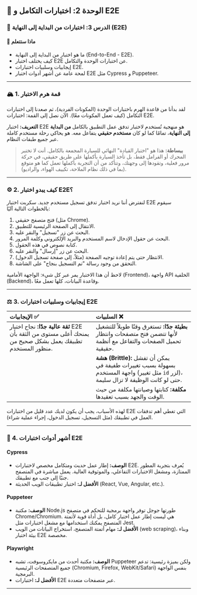 ## 🧪 الوحدة 2: اختبارات التكامل و E2E

### 📘 الدرس 3: اختبارات من البداية إلى النهاية (E2E)

#### 🧠 **ماذا ستتعلم**
* ما هو اختبار من البداية إلى النهاية (End-to-End - E2E).
* كيف يختلف اختبار E2E عن اختبارات الوحدة والتكامل.
* إيجابيات وسلبيات اختبارات E2E.
* لمحة عامة عن أشهر أدوات اختبار E2E مثل Cypress و Puppeteer.

---
### 🏔️ 1. قمة هرم الاختبار
لقد بدأنا من قاعدة الهرم باختبارات الوحدة (المكونات الفردية)، ثم صعدنا إلى اختبارات التكامل (كيف تعمل المكونات معًا). الآن نصل إلى القمة: اختبارات E2E.

**التعريف:** اختبار E2E هو منهجية تُستخدم لاختبار تدفق عمل التطبيق بالكامل **من البداية إلى النهاية**، تمامًا كما لو كان **مستخدم حقيقي** يتفاعل معه. هو يحاكي رحلة مستخدم كاملة عبر جميع طبقات النظام.

> **ببساطة:** هذا هو "اختبار القيادة" النهائي للسيارة المجمعة بالكامل. أنت لا تختبر المحرك أو الفرامل فقط، بل تأخذ السيارة بأكملها على طريق حقيقي، في حركة مرور فعلية، وتقودها إلى وجهتك، وتتأكد من أن التجربة بأكملها تعمل كما هو متوقع (بما في ذلك نظام الملاحة، تكييف الهواء، والراديو).

---
### ⚙️ 2. كيف يبدو اختبار E2E؟
لنفترض أننا نريد اختبار تدفق تسجيل مستخدم جديد. سكربت اختبار E2E سيقوم بالخطوات التالية آليًا:
1.  فتح متصفح حقيقي (مثل Chrome).
2.  الانتقال إلى الصفحة الرئيسية للتطبيق.
3.  البحث عن زر "تسجيل" والنقر عليه.
4.  البحث عن حقول الإدخال لاسم المستخدم والبريد الإلكتروني وكلمة المرور.
5.  كتابة نصوص في هذه الحقول.
6.  البحث عن زر "إرسال" والنقر عليه.
7.  الانتظار حتى يتم إعادة توجيه الصفحة (مثلاً، إلى صفحة تسجيل الدخول).
8.  التحقق من وجود رسالة "تم التسجيل بنجاح" على الشاشة.

لاحظ أن هذا الاختبار يمر عبر كل شيء: الواجهة الأمامية (Frontend)، واجهة API الخلفية (Backend)، وقاعدة البيانات، كلها تعمل معًا.

---
### ⚖️ 3. إيجابيات وسلبيات اختبارات E2E

| الإيجابيات ✅ | السلبيات ❌ |
| :--- | :--- |
| **ثقة عالية جدًا:** نجاح اختبار E2E يمنحك أعلى مستوى من الثقة بأن تطبيقك يعمل بشكل صحيح من منظور المستخدم. | **بطيئة جدًا:** تستغرق وقتًا طويلاً للتشغيل لأنها تتضمن فتح متصفحات وانتظار تحميل الصفحات والتفاعل مع أنظمة حقيقية. |
| | **هشة (Brittle):** يمكن أن تفشل بسهولة بسبب تغييرات طفيفة في واجهة المستخدم (مثل تغيير `id` لزر)، حتى لو كانت الوظيفة لا تزال سليمة. |
| | **مكلفة:** كتابتها وصيانتها مكلفة من حيث الوقت والجهد بسبب تعقيدها. |

لهذه الأسباب، يجب أن يكون لديك عدد قليل من اختبارات E2E التي تغطي أهم تدفقات العمل في تطبيقك (مثل التسجيل، تسجيل الدخول، إجراء عملية شراء).

---
### 🧰 4. أشهر أدوات اختبارات E2E

#### **Cypress**
* **الوصف:** إطار عمل حديث ومتكامل مخصص لاختبارات E2E. يُعرف بتجربة المطور الممتازة، ومشغل الاختبارات التفاعلي، والموثوقية العالية. يعمل مباشرة في المتصفح جنبًا إلى جنب مع تطبيقك.
* **الأفضل لـ:** اختبار تطبيقات الويب الحديثة (React, Vue, Angular, etc.).

#### **Puppeteer**
* **الوصف:** مكتبة Node.js طورتها جوجل توفر واجهة برمجية للتحكم في متصفح Chrome/Chromium. هي ليست إطار عمل اختبار كامل، بل أداة قوية لأتمتة المتصفح يمكنك استخدامها مع مشغل اختبارات مثل Jest.
* **الأفضل لـ:** مهام أتمتة المتصفح، استخراج البيانات من الويب (web scraping)، وبناء بيئة اختبار E2E مخصصة.

#### **Playwright**
* **الوصف:** مكتبة أحدث من مايكروسوفت، تشبه Puppeteer ولكن بميزة رئيسية: تدعم جميع المتصفحات الرئيسية (Chromium, Firefox, WebKit/Safari) بنفس الواجهة البرمجية.
* **الأفضل لـ:** اختبارات E2E عبر متصفحات متعددة.

---
